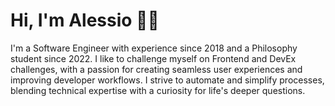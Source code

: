 # Hi, I'm Alessio 👋🏻

I'm a Software Engineer with experience since 2018 and a Philosophy student since 2022. I like to challenge myself on Frontend and DevEx challenges, with a passion for creating seamless user experiences and improving developer workflows. I strive to automate and simplify processes, blending technical expertise with a curiosity for life's deeper questions.
